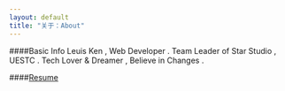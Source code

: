 ```yaml
---
layout: default
title: "关于：About"
---
```

####Basic Info
Leuis Ken , Web Developer . Team Leader of Star Studio , UESTC . Tech Lover & Dreamer , Believe in Changes .  

####[Resume](/data/resume.pdf)